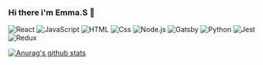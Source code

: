 ### Hi there i'm Emma.S 👋

<p>
  <img alt="React" src="https://img.shields.io/badge/React-777777?logo=react&logoColor=61DAFB&style=for-the-badge" />
  <img alt="JavaScript" src="https://img.shields.io/badge/JavaScript-777777?logo=javascript&logoColor=F7DF1E&style=for-the-badge" />
  <img alt="HTML" src="https://img.shields.io/badge/HTML-777777?logo=html5&logoColor=E34F26&style=for-the-badge" />
  <img alt="Css" src="https://img.shields.io/badge/CSS-777777?logo=css3&logoColor=1572B6&style=for-the-badge" />
  <img alt="Node.js" src="https://img.shields.io/badge/Node.JS-777777?logo=node.js&logoColor=white&style=for-the-badge" />
  <img alt="Gatsby" src="https://img.shields.io/badge/Gatsby-777777?logo=gatsby&logoColor=663399&style=for-the-badge" />
  <img alt="Python" src="https://img.shields.io/badge/Python-777777?logo=python&logoColor=white&style=for-the-badge"/>
  <img alt="Jest" src="https://img.shields.io/badge/Jest-777777?logo=jest&logoColor=white&style=for-the-badge" />
  <img alt="Redux" src="https://img.shields.io/badge/Redux-777777?logo=redux&logoColor=white&style=for-the-badge" />
 <p>

[![Anurag's github stats](https://github-readme-stats.vercel.app/api?username=emma-r-slight&hide=stars&count_private=true&show_icons=true)](https://github.com/anuraghazra/github-readme-stats)



<!--
**emma-r-slight/emma-r-slight** is a ✨ _special_ ✨ repository because its `README.md` (this file) appears on your GitHub profile.

Here are some ideas to get you started:

- 🔭 I’m currently working on ...
- 🌱 I’m currently learning ...
- 👯 I’m looking to collaborate on ...
- 🤔 I’m looking for help with ...
- 💬 Ask me about ...
- 📫 How to reach me: ...
- 😄 Pronouns: ...
- ⚡ Fun fact: ...
-->

